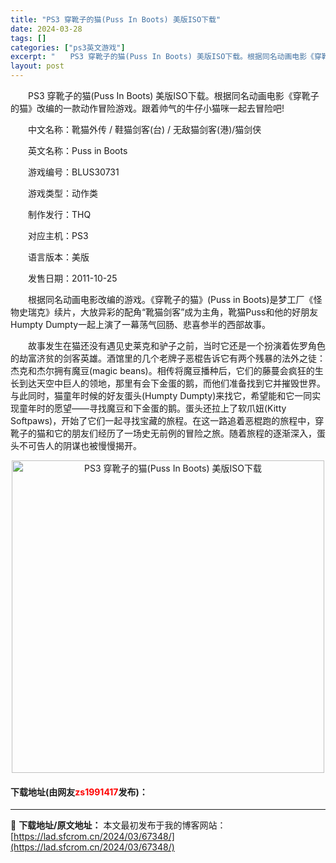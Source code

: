 ```yaml
---
title: "PS3 穿靴子的猫(Puss In Boots) 美版ISO下载"
date: 2024-03-28
tags: []
categories: ["ps3英文游戏"]
excerpt: "　　PS3 穿靴子的猫(Puss In Boots) 美版ISO下载。根据同名动画电影《穿靴子的猫》改编的一款动作冒险游戏。跟着帅气的牛仔小猫咪一起去冒险吧! 　　中文名称：靴猫外传 / 鞋猫剑客(台) / 无敌猫剑客(港)/猫剑侠 　　英文名称：Puss in Boots 　　游戏编号：BLUS3&hellip;"
layout: post
---
```


 <p>　　PS3 穿靴子的猫(Puss In Boots) 美版ISO下载。根据同名动画电影《穿靴子的猫》改编的一款动作冒险游戏。跟着帅气的牛仔小猫咪一起去冒险吧!</p> <p>　　中文名称：靴猫外传 / 鞋猫剑客(台) / 无敌猫剑客(港)/猫剑侠</p> <p>　　英文名称：Puss in Boots</p> <p>　　游戏编号：BLUS30731</p> <p>　　游戏类型：动作类</p> <p>　　制作发行：THQ</p> <p>　　对应主机：PS3</p> <p>　　语言版本：美版</p> <p>　　发售日期：2011-10-25</p> <p>　　根据同名动画电影改编的游戏。《穿靴子的猫》(Puss in Boots)是梦工厂《怪物史瑞克》续片，大放异彩的配角&ldquo;靴猫剑客&rdquo;成为主角，靴猫Puss和他的好朋友Humpty Dumpty一起上演了一幕荡气回肠、悲喜参半的西部故事。</p> <p>　　故事发生在猫还没有遇见史莱克和驴子之前，当时它还是一个扮演着佐罗角色的劫富济贫的剑客英雄。酒馆里的几个老牌子恶棍告诉它有两个残暴的法外之徒：杰克和杰尔拥有魔豆(magic beans)。相传将魔豆播种后，它们的藤蔓会疯狂的生长到达天空中巨人的领地，那里有会下金蛋的鹅，而他们准备找到它并摧毁世界。与此同时，猫童年时候的好友蛋头(Humpty Dumpty)来找它，希望能和它一同实现童年时的愿望&mdash;&mdash;寻找魔豆和下金蛋的鹅。蛋头还拉上了软爪妞(Kitty Softpaws)，开始了它们一起寻找宝藏的旅程。在这一路追着恶棍跑的旅程中，穿靴子的猫和它的朋友们经历了一场史无前例的冒险之旅。随着旅程的逐渐深入，蛋头不可告人的阴谋也被慢慢揭开。</p> <p align="center"><img align="" border="0" src="https://lad.sfcrom.cn/wp-content/uploads/2024/03/20240328_66051d57a5e7d.jpg" width="500" alt="PS3 穿靴子的猫(Puss In Boots) 美版ISO下载" /></p> <p><h4>下载地址(由网友<font color="red">zs1991417</font>发布)：</h4></p> 

---
📖 **下载地址/原文地址：** 本文最初发布于我的博客网站：[https://lad.sfcrom.cn/2024/03/67348/](https://lad.sfcrom.cn/2024/03/67348/)
